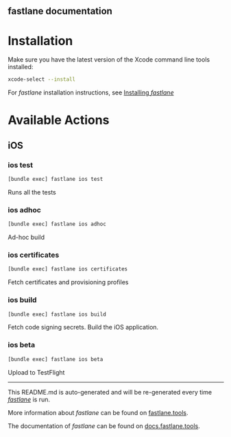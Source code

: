 fastlane documentation
----

# Installation

Make sure you have the latest version of the Xcode command line tools installed:

```sh
xcode-select --install
```

For _fastlane_ installation instructions, see [Installing _fastlane_](https://docs.fastlane.tools/#installing-fastlane)

# Available Actions

## iOS

### ios test

```sh
[bundle exec] fastlane ios test
```

Runs all the tests

### ios adhoc

```sh
[bundle exec] fastlane ios adhoc
```

Ad-hoc build

### ios certificates

```sh
[bundle exec] fastlane ios certificates
```

Fetch certificates and provisioning profiles

### ios build

```sh
[bundle exec] fastlane ios build
```

Fetch code signing secrets. Build the iOS application.

### ios beta

```sh
[bundle exec] fastlane ios beta
```

Upload to TestFlight

----

This README.md is auto-generated and will be re-generated every time [_fastlane_](https://fastlane.tools) is run.

More information about _fastlane_ can be found on [fastlane.tools](https://fastlane.tools).

The documentation of _fastlane_ can be found on [docs.fastlane.tools](https://docs.fastlane.tools).
